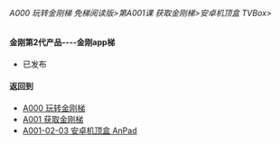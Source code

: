 ###### A000 玩转金刚梯 免梯阅读版>第A001课 获取金刚梯>安卓机顶盒 TVBox>

#### 金刚第2代产品----金刚app梯

- 已发布

#### 返回到
- [A000 玩转金刚梯](https://github.com/a2zitpro/web/blob/master/LadderFree/main.md)
- [A001 获取金刚梯](https://github.com/a2zitpro/web/blob/master/LadderFree/LadderGet/LadderGet.md)
- [A001-02-03 安卓机顶盒 AnPad](https://github.com/a2zitpro/web/blob/master/LadderFree/LadderGet/Android/TVBox/TVBox.md)



